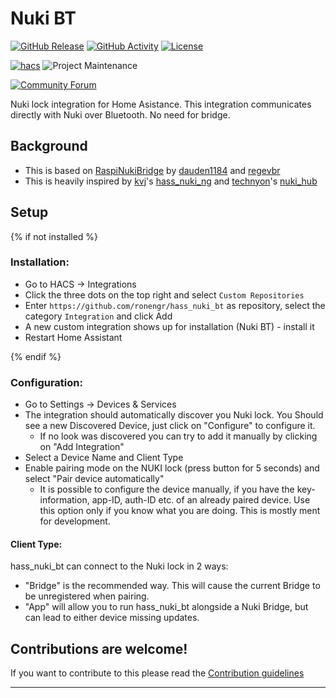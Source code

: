 # Nuki BT

[![GitHub Release][releases-shield]][releases]
[![GitHub Activity][commits-shield]][commits]
[![License][license-shield]](LICENSE)

[![hacs][hacsbadge]][hacs]
![Project Maintenance][maintenance-shield]

[![Community Forum][forum-shield]][forum]

Nuki lock integration for Home Asistance.
This integration communicates directly with Nuki over Bluetooth. No need for bridge.


## Background
- This is based on [RaspiNukiBridge](https://github.com/regevbr/RaspiNukiBridge) by [dauden1184](https://github.com/dauden1184/) and [regevbr](https://github.com/regevbr)
- This is heavily inspired by [kvj](https://github.com/kvj)'s [hass_nuki_ng](https://github.com/kvj/hass_nuki_ng) and [technyon](https://github.com/technyon)'s [nuki_hub](https://github.com/technyon/nuki_hub)

## Setup

{% if not installed %}

### Installation:
* Go to HACS -> Integrations
* Click the three dots on the top right and select `Custom Repositories`
* Enter `https://github.com/ronengr/hass_nuki_bt` as repository, select the category `Integration` and click Add
* A new custom integration shows up for installation (Nuki BT) - install it
* Restart Home Assistant

{% endif %}

### Configuration:
* Go to Settings -> Devices & Services
* The integration should automatically discover you Nuki lock. You Should see a new Discovered Device, just click on "Configure" to configure it.
  * If no look was discovered you can try to add it manually by clicking on "Add Integration"
* Select a Device Name and Client Type
* Enable pairing mode on the NUKI lock (press button for 5 seconds) and select "Pair device automatically"
  * It is possible to configure the device manually, if you have the key-information, app-ID, auth-ID etc. of an already paired device.
    Use this option only if you know what you are doing. This is mostly ment for development.

#### Client Type:
hass_nuki_bt can connect to the Nuki lock in 2 ways:
  * "Bridge" is the recommended way. This will cause the current Bridge to be unregistered when pairing.
  * "App" will allow you to run hass_nuki_bt alongside a Nuki Bridge, but can lead to either device missing updates.


## Contributions are welcome!

If you want to contribute to this please read the [Contribution guidelines](CONTRIBUTING.md)

***

[hass_nuki_bt]: https://github.com/ronengr/hass_nuki_bt
[commits-shield]: https://img.shields.io/github/commit-activity/y/ronengr/hass_nuki_bt.svg?style=for-the-badge
[commits]: https://github.com/ronengr/hass_nuki_bt/commits/main
[hacs]: https://github.com/hacs/integration
[hacsbadge]: https://img.shields.io/badge/HACS-Custom-orange.svg?style=for-the-badge
[exampleimg]: example.png
[forum-shield]: https://img.shields.io/badge/community-forum-brightgreen.svg?style=for-the-badge
[forum]: https://community.home-assistant.io/
[license-shield]: https://img.shields.io/github/license/ronengr/hass_nuki_bt.svg?style=for-the-badge
[maintenance-shield]: https://img.shields.io/badge/maintainer-%20%40ronengr-blue.svg?style=for-the-badge
[releases-shield]: https://img.shields.io/github/release/ronengr/hass_nuki_bt.svg?style=for-the-badge
[releases]: https://github.com/ronengr/hass_nuki_bt/releases
